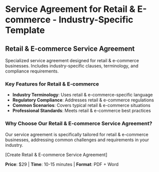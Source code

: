 # Service Agreement for Retail & E-commerce - Industry-Specific Template

## Retail & E-commerce Service Agreement

Specialized service agreement designed for retail & e-commerce businesses. Includes industry-specific clauses, terminology, and compliance requirements.

### Key Features for Retail & E-commerce

- **Industry Terminology**: Uses retail & e-commerce-specific language
- **Regulatory Compliance**: Addresses retail & e-commerce regulations
- **Common Scenarios**: Covers typical retail & e-commerce situations
- **Professional Standards**: Meets retail & e-commerce best practices

### Why Choose Our Retail & E-commerce Service Agreement?

Our service agreement is specifically tailored for retail & e-commerce businesses, addressing common challenges and requirements in your industry.

[Create Retail & E-commerce Service Agreement]

**Price**: $29 | **Time**: 10-15 minutes | **Format**: PDF + Word
